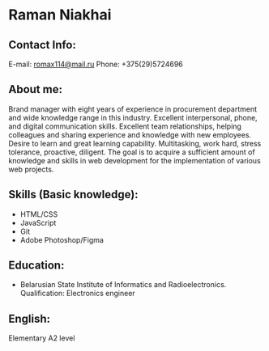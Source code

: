 # Raman Niakhai

## Contact Info:
E-mail: romax114@mail.ru
Phone: +375(29)5724696

## About me:
Brand manager with eight years of experience in procurement department and wide knowledge range in this industry. Excellent interpersonal, phone, and digital communication skills. Excellent team relationships, helping colleagues and sharing experience and knowledge with new employees. Desire to learn and great learning capability. Multitasking, work hard, stress tolerance, proactive, diligent. The goal is to acquire a sufficient amount of knowledge and skills in web development for the implementation of various web projects.

## Skills (Basic knowledge):
*	HTML/CSS
*	JavaScript
*	Git
*	Adobe Photoshop/Figma

## Education:
*	Belarusian State Institute of Informatics and Radioelectronics. Qualification:  Electronics engineer

## English:
Elementary A2 level

